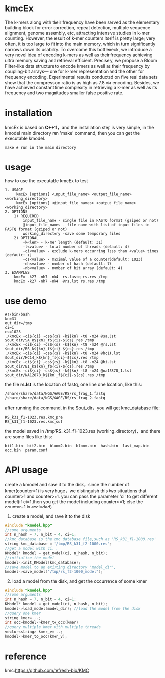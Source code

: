 ﻿
# kmcEx
The k-mers along with their frequency have been served as the elementary building block for error correction, repeat detection, multiple sequence alignment, genome assembly, etc, attracting intensive studies in k-mer counting. However, the result of k-mer counters itself is pretty large; very often, it is too large to ﬁt into the main memory, which in turn signiﬁcantly narrows down its usability. To overcome this bottleneck, we introduce a very novel idea of encoding k-mers as well as their frequency achieving ultra memory saving and retrieval eﬃcient. Precisely, we propose a Bloom Filter-like data structure to encode kmers as well as their frequency by coupling-bit arrays— one for k-mer representation and the other for frequency encoding. Experimental results conducted on ﬁve real data sets show that the compression ratio is as high as 7.8 via encoding. Besides, we have achieved constant time complexity in retrieving a k-mer as well as its frequency and two magnitudes smaller false positive rate.

# installation 
kmcEx is based on **C++11**，and the installation step is very simple, in the kmodel main directory run 'make'  command, then you can get the executable kmodel.
```
make # run in the main directory 
```
# usage
how to use  the executable kmcEx to test
```
1. USAGE
     kmcEx [options] <input_file_name> <output_file_name> <working_directory>
     kmcEx [options] <@input_file_names> <output_file_name> <working_directory>
2. OPTIONS
	1) REQUIRED
		input_file_name - single file in FASTQ format (gziped or not)
		@input_file_names - file name with list of input files in FASTQ format (gziped or not)
		working_directory -save some temporary files
	2) OPTIONAL
		-k<len> - k-mer length (default: 31)
		-t<value> - total number of threads (default: 4)
		-ci<value> - exclude k-mers occurring less than <value> times (default: 1)
		-cs<value> - maximal value of a counter(default: 1023)
		-nh<value> - number of hash (default: 7)
		-nb<value> - number of bit array (default: 4)
3. EXAMPLES
	kmcEx -k27 -nh7 -nb4  rs.fastq rs.res /tmp
	kmcEx -k27 -nh7 -nb4  @rs.lst rs.res /tmp
```

# use demo

```
#!/bin/bash
kn=31
out_dir=/tmp 
ci=1
cs=1023
./kmcEx -ci${ci} -cs${cs} -k${kn} -t8 -m24 @sa.lst $out_dir/SA_k${kn}_f${ci}-${cs}.res /tmp
./kmcEx -ci${ci} -cs${cs} -k${kn} -t8 -m24 @rs.lst $out_dir/RS_k${kn}_f${ci}-${cs}.res /tmp
./kmcEx -ci${ci} -cs${cs} -k${kn} -t8 -m24 @hc14.lst $out_dir/HC14_k${kn}_f${ci}-${cs}.res /tmp
./kmcEx -ci${ci} -cs${cs} -k${kn} -t8 -m24 @bi.lst $out_dir/BI_k${kn}_f${ci}-${cs}.res /tmp
./kmcEx -ci${ci} -cs${cs} -k${kn} -t8 -m24 @na12878_1.lst $out_dir/NA12878_k${kn}_f${ci}-${cs}.res /tmp
```
the file **rs.lst**  is the location of fastq, one line one location, like this:
```
/share/share/data/NGS/GAGE/RS/rs_frag_1.fastq
/share/share/data/NGS/GAGE/RS/rs_frag_2.fastq
```
after running the command, in the $out_dir，you will get kmc_database file:
```
RS_k31_f1-1023.res.kmc_pre
RS_k31_f1-1023.res.kmc_suf
```
the model saved  in  /tmp/RS_k31_f1-1023.res  (working_directory)，and there are some files like this:

```
bit1.bin  bit2.bin  bloom2.bin  bloom.bin  hash.bin  last_map.bin  occ.bin  param.conf
```


# API usage
create a kmodel and save it to the disk，since the number of kmer(counter=1) is very huge，we distinguish this two situations that counter>1 and counter>=1. you can pass the parameter 'ci' to get different model(if ci=1,then you get the model including counter>=1; else the counter=1 is excluded)
1) create a model, and save it to the disk
```c
#include "kmodel.hpp"
//some arguments
int n_hash = 7, n_bit = 4, ci=1;
//kmc_database is the kmc database file,such as 'RS_k31_f1-1000.res'
string kmc_database = "/tmp/RS_k31_f2-1000.res";
//get a model with ci... 
KModel* kmodel = get_model(ci, n_hash, n_bit);
//initialize the model
kmodel->init_KModel(kmc_database);
//save model to an existing directory "model_dir",
kmodel->save_model("/tmp/rs_f2-1000_model");
```

2) load a model from  the disk, and get the occurrence of some kmer
```c
#include "kmodel.hpp"
//some arguments
int n_hash = 7, n_bit = 4, ci=1;
KModel* kmodel = get_model(ci, n_hash, n_bit);
kmodel->load_model(model_dir); //load the model from the disk
//query one kmer 
string kmer=...;
int occ=kmodel->kmer_to_occ(kmer) 
//query multiple kmer with multiple threads
vector<string> kmer_v=...;
kmodel->kmer_to_occ(kmer_v);
```

# reference
kmc:https://github.com/refresh-bio/KMC
